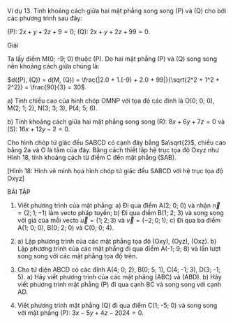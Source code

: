 Ví dụ 13. Tính khoảng cách giữa hai mặt phẳng song song (P) và (Q) cho bởi các phương trình sau đây:

(P): $2x + y + 2z + 9 = 0$;        (Q): $2x + y + 2z + 99 = 0$.

Giải

Ta lấy điểm M(0; -9; 0) thuộc (P). Do hai mặt phẳng (P) và (Q) song song nên khoảng cách giữa chúng là:

$d((P), (Q)) = d(M, (Q)) = \frac{|2.0 + 1.(-9) + 2.0 + 99|}{\sqrt{2^2 + 1^2 + 2^2}} = \frac{90}{3} = 30$.

a) Tính chiều cao của hình chóp OMNP với tọa độ các đỉnh là O(0; 0; 0), M(2; 1; 2), N(3; 3; 3), P(4; 5; 6).

b) Tính khoảng cách giữa hai mặt phẳng song song (R): $8x + 6y + 7z = 0$ và (S): $16x + 12y - 2 = 0$.

Cho hình chóp tứ giác đều SABCD có cạnh đáy bằng $a\sqrt{2}$, chiều cao bằng 2a và O là tâm của đáy. Bằng cách thiết lập hệ trục tọa độ Oxyz như Hình 18, tính khoảng cách từ điểm C đến mặt phẳng (SAB).

[Hình 18: Hình vẽ minh họa hình chóp tứ giác đều SABCD với hệ trục tọa độ Oxyz]

BÀI TẬP

1. Viết phương trình của mặt phẳng:
   a) Đi qua điểm A(2; 0; 0) và nhận $\vec{n} = (2; 1; -1)$ làm vecto pháp tuyến;
   b) Đi qua điểm B(1; 2; 3) và song song với giá của mỗi vecto $\vec{u} = (1; 2; 3)$ và $\vec{v} = (-2; 0; 1)$;
   c) Đi qua ba điểm A(1; 0; 0), B(0; 2; 0) và C(0; 0; 4).

2. a) Lập phương trình của các mặt phẳng tọa độ (Oxy), (Oyz), (Oxz).
   b) Lập phương trình của các mặt phẳng đi qua điểm A(-1; 9; 8) và lần lượt song song với các mặt phẳng tọa độ trên.

3. Cho tứ diện ABCD có các đỉnh A(4; 0; 2), B(0; 5; 1), C(4; -1; 3), D(3; -1; 5).
   a) Hãy viết phương trình của các mặt phẳng (ABC) và (ABD).
   b) Hãy viết phương trình mặt phẳng (P) đi qua cạnh BC và song song với cạnh AD.

4. Viết phương trình mặt phẳng (Q) đi qua điểm C(1; -5; 0) và song song với mặt phẳng (P): $3x - 5y + 4z - 2024 = 0$.